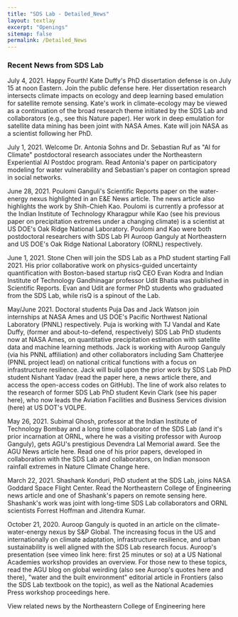 ```yaml
---
title: "SDS Lab - Detailed_News"
layout: textlay
excerpt: "Openings"
sitemap: false
permalink: /Detailed_News
---
```

### Recent News from SDS Lab

July 4, 2021. Happy Fourth! Kate Duffy's PhD dissertation defense is on July 15 at noon Eastern. Join the public defense here. Her dissertation research intersects climate impacts on ecology and deep learning based emulation for satellite remote sensing. Kate's work in climate-ecology may be viewed as a continuation of the broad research theme initiated by the SDS Lab and collaborators (e.g., see this Nature paper). Her work in deep emulation for satellite data mining has been joint with NASA Ames. Kate will join NASA as a scientist following her PhD.

July 1, 2021. Welcome Dr. Antonia Sohns and Dr. Sebastian Ruf as "AI for Climate" postdoctoral research associates under the Northeastern Experiential AI Postdoc program. Read Antonia's paper on participatory modeling for water vulnerability and Sebastian's paper on contagion spread in social networks.

June 28, 2021. Poulomi Ganguli's Scientific Reports paper on the water-energy nexus highlighted in an E&E News article. The news article also highlights the work by Shih-Chieh Kao. Poulomi is currently a professor at the Indian Institute of Technology Kharagpur while Kao (see his previous paper on precipitation extremes under a changing climate) is a scientist at US DOE's Oak Ridge National Laboratory. Poulomi and Kao were both postdoctoral researchers with SDS Lab PI Auroop Ganguly at Northeastern and US DOE's Oak Ridge National Laboratory (ORNL) respectively.  

June 1, 2021. Stone Chen will join the SDS Lab as a PhD student starting Fall 2021. His prior collaborative work on physics-guided uncertainty quantification with Boston-based startup risQ CEO Evan Kodra and Indian Institute of Technology Gandhinagar professor Udit Bhatia was published in Scientific Reports. Evan and Udit are former PhD students who graduated from the SDS Lab, while risQ is a spinout of the Lab.

May/June 2021. Doctoral students Puja Das and Jack Watson join internships at NASA Ames and US DOE's Pacific Northwest National Laboratory (PNNL) respectively. Puja is working with TJ Vandal and Kate Duffy, (former and about-to-defend, respectively) SDS Lab PhD students now at NASA Ames, on quantitative precipitation estimation with satellite data and machine learning methods. Jack is working with Auroop Ganguly (via his PNNL affiliation) and other collaborators including Sam Chatterjee (PNNL project lead) on national critical functions with a focus on infrastructure resilience. Jack will build upon the prior work by SDS Lab PhD student Nishant Yadav (read the paper here, a news article there, and access the open-access codes on GitHub). The line of work also relates to the research of former SDS Lab PhD student Kevin Clark (see his paper here), who now leads the Aviation Facilities and Business Services division (here) at US DOT's VOLPE. 

May 26, 2021. Subimal Ghosh, professor at the Indian Institute of Technology Bombay and a long time collaborator of the SDS Lab (and it's prior incarnation at ORNL, where he was a visiting professor with Auroop Ganguly), gets AGU's prestigious Devendra Lal Memorial award. See the AGU News article here. Read one of his prior papers, developed in collaboration with the SDS Lab and collaborators, on Indian monsoon rainfall extremes in Nature Climate Change here. 

March 22, 2021. Shashank Konduri, PhD student at the SDS Lab, joins NASA Goddard Space Flight Center. Read the Northeastern College of Engineering news article and one of Shashank's papers on remote sensing here. Shashank's work was joint with long-time SDS Lab collaborators and ORNL scientists Forrest Hoffman and Jitendra Kumar. 

October 21, 2020. Auroop Ganguly is quoted in an article on the climate-water-energy nexus by S&P Global. The increasing focus in the US and internationally on climate adaptation, infrastructure resilience, and urban sustainability is well aligned with the SDS Lab research focus. Auroop's presentation (see vimeo link here: first 25 minutes or so) at a US National Academies workshop provides an overview. For those new to these topics, read the AGU blog on global weirding (also see Auroop's quotes here and there), "water and the built environment" editorial article in Frontiers (also the SDS Lab textbook on the topic), as well as the National Academies Press workshop proceedings here. 

View related news by the Northeastern College of Engineering here

